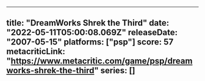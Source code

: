 
---
title: "DreamWorks Shrek the Third"
date: "2022-05-11T05:00:08.069Z"
releaseDate: "2007-05-15"
platforms: ["psp"]
score: 57
metacriticLink: "https://www.metacritic.com/game/psp/dreamworks-shrek-the-third"
series: []
---
